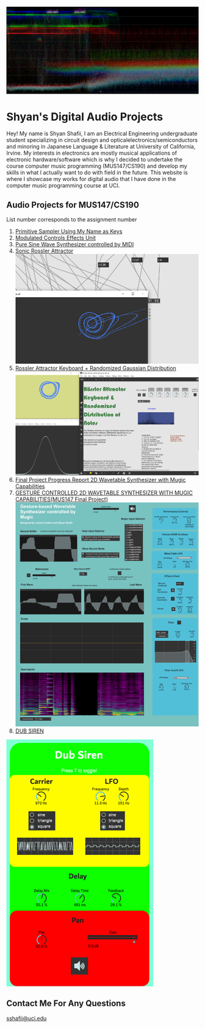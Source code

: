 ![Image](https://github.com/8ball55/digital-audio/blob/gh-pages/sqdgfrtu.PNG?raw=true)

# Shyan's Digital Audio Projects

Hey! My name is Shyan Shafii, I am an Electrical Engineering undergraduate student specializing in circuit design and opticalelectronics/semiconductors and minoring in Japanese Language & Literature at University of California, Irvine. My interests in electronics are mostly musical applications of electronic hardware/software which is why I decided to undertake the course computer music programming (MUS147/CS190) and develop my skills in what I actually want to do with field in the future. This website is where I showcase my works for digital audio that I have done in the computer music programming course at UCI.

## Audio Projects for MUS147/CS190

List number corresponds to the assignment number

1. [Primitive Sampler Using My Name as Keys](https://drive.google.com/drive/folders/1W2wzaGslHM4pC3TvZFuXJVyvBTnKLqvf)
2. [Modulated Controls Effects Unit](https://drive.google.com/drive/folders/1k_BVvDLpl5A08NUDLfyOBWR4EjfRkdfA)
3. [Pure Sine Wave Synthesizer controlled by MIDI](https://drive.google.com/drive/folders/1t65pnmKhLaf2NL7DoW9foFdTSZAxkvkE)
4. [Sonic Rossler Attractor](https://drive.google.com/drive/folders/1C0R1puJWYCO5yEpFiUdXwkaV81H2koGg) 
![Image](https://github.com/8ball55/digital-audio/blob/gh-pages/ross_attract.PNG?raw=true)
5. [Rossler Attractor Keyboard + Randomized Gaussian Distribution](https://github.com/8ball55/digital-audio/blob/gh-pages/Rossler_Attractor_Keyboard.zip) 
![Image](https://github.com/8ball55/digital-audio/blob/gh-pages/Rossler_Keyboard.PNG?raw=true)
6. [Final Project Progress Report 2D Wavetable Synthesizer with Mugic Capabilities](https://drive.google.com/drive/folders/167r4zUH3GcC0k574t21Q86AmmRaQQuQH)
7. [GESTURE CONTROLLED 2D WAVETABLE SYNTHESIZER WITH MUGIC CAPABILITIES(MUS147 Final Project)](https://github.com/8ball55/digital-audio/blob/47fe1c2079c376e3f07bfde68ae764a641df18fd/2D%20Gesture-Based%20Wavetable%20Synthesizer.rar) ![Image](https://raw.githubusercontent.com/8ball55/digital-audio/gh-pages/Gesture%20Synth.PNG)
8. [DUB SIREN](https://github.com/8ball55/digital-audio/blob/gh-pages/Dub_Siren.rar) 

![Image](https://raw.githubusercontent.com/8ball55/digital-audio/gh-pages/Dub_Siren.PNG)

## Contact Me For Any Questions
sshafii@uci.edu
